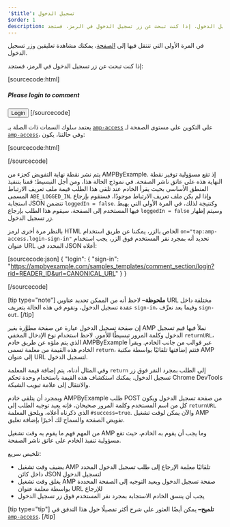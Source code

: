 ```yaml
---
'$title': تسجيل الدخول
$order: 1
description: في المرة الأولى التي تنتقل فيها إلى الصفحة، يمكنك مشاهدة تعليقين وزر تسجيل الدخول. إذا كنت تبحث عن زر تسجيل الدخول في الرمز، فستجد ...
---
```


في المرة الأولى التي تنتقل فيها إلى [الصفحة](../../../../documentation/examples/previews/Comment_Section.html)، يمكنك مشاهدة تعليقين وزر تسجيل الدخول.

<amp-img src="/static/img/login-button.jpg" alt="Login button" height="290" width="300"></amp-img>

إذا كنت تبحث عن زر تسجيل الدخول في الرمز، فستجد:

[sourcecode:html]
<span amp-access="NOT loggedIn" role="button" tabindex="0" amp-access-hide>

  <h5>Please login to comment</h5>
  <button on="tap:amp-access.login-sign-in" class="button-primary comment-button">Login</button>
</span>
[/sourcecode]

يعتمد سلوك السمات ذات الصلة بـ [`amp-access`](../../../../documentation/components/reference/amp-access.md) على التكوين على مستوى الصفحة لـ [`amp-access`](../../../../documentation/components/reference/amp-access.md)، وفي حالتنا، يكون:

[sourcecode:html]

<script id="amp-access" type="application/json">
  {
    "authorization": "https://ampbyexample.com/samples_templates/comment_section/authorization?rid=READER_ID&url=CANONICAL_URL&ref=DOCUMENT_REFERRER&_=RANDOM",
    "noPingback": "true",
    "login": {
      "sign-in": "https://ampbyexample.com/samples_templates/comment_section/login?rid=READER_ID&url=CANONICAL_URL",
      "sign-out": "https://ampbyexample.com/samples_templates/comment_section/logout"
    },
    "authorizationFallbackResponse": {
      "error": true,
      "loggedIn": false
    }
  }
</script>

[/sourcecode]

يتم نشر نقطة نهاية التفويض كجزء من AMPByExample. إذ تقع مسؤولية توفير نقطة النهاية هذه على عاتق ناشر الصفحة. في نموذج الحالة هذا، ومن أجل التبسيط؛ قمنا بتنفيذ المنطق الأساسي بحيث يقرأ الخادم عند تلقي هذا الطلب قيمة ملف تعريف الارتباط المسمى `ABE_LOGGED_IN`. وإذا لم يكن ملف تعريف الارتباط موجودًا، فسنقوم بإرجاع استجابة JSON تتضمن `loggedIn = false`. وكنتيجة لذلك، في المرة الأولى التي يهبط فيها المستخدم إلى الصفحة، سيقوم هذا الطلب بإرجاع `loggedIn = false` وسيتم إظهار زر تسجيل الدخول.

بالنظر مرة أخرى لرمز HTML الخاص بالزر، يمكننا عن طريق استخدام `on="tap:amp-access.login-sign-in"` تحديد أنه بمجرد نقر المستخدم فوق الزر، يجب استخدام عنوان URL المحدد في JSON أعلاه:

[sourcecode:json]
{
"login": {
"sign-in": "https://ampbyexample.com/samples_templates/comment_section/login?rid=READER_ID&url=CANONICAL_URL"
}
}

[/sourcecode]

[tip type="note"] **ملحوظة–** لاحظ أنه من الممكن تحديد عناوين URL مختلفة داخل عقدة تسجيل الدخول، ونقوم في هذه الحالة بتعريف `sign-in`، وفيما بعد نعرِّف `sign-out`. [/tip]

إن صفحة تسجيل الدخول عبارة عن صفحة مطوَّرة بغير AMP نملأ فيها قيم تسجيل الدخول وكلمة المرور تبسيطًا للأمور. لاحظ استخدام نوع الإدخال المخفي `returnURL`، الذي يتم ملؤه عن طريق خادم AMPByExample عبر قوالب من جانب الخادم. ويقرأ الخادم هذه القيمة من معلمة تسمى `return`، فتتم إضافتها تلقائيًا بواسطة مكتبة AMP إلى عنوان URL لتسجيل الدخول.

وفي المثال أدناه، يتم إضافة قيمة المعلمة `return` إلى الطلب بمجرد النقر فوق زر تسجيل الدخول. يمكنك استكشاف هذه القيمة باستخدام وحدة تحكم Chrome DevTools والانتقال إلى علامة تبويب الشبكة.

<amp-img src="/static/img/return-parameter.jpg" alt="Return parameter" height="150" width="600"></amp-img>

وبمجرد أن يتلقى خادم AMPByExample طلب POST من صفحة تسجيل الدخول ويكون كل من اسم المستخدم وكلمة المرور صحيحان، فإنه يعيد توجيه الطلب إلى `returnURL` الذي ذكرناه أعلاه، ويلحق المعلمة `#success=true`. والآن يمكن لوقت تشغيل AMP تفويض الصفحة والسماح لك أخيرًا بإضافة تعليق.

من المهم فهم ما يقوم به وقت تشغيل AMP وما يجب أن يقوم به الخادم، حيث تقع مسؤولية تنفيذ الخادم على عاتق ناشر الصفحة.

تلخيص سريع:

- يضيف وقت تشغيل AMP تلقائيًا معلمة الإرجاع إلى طلب تسجيل الدخول المحدد داخل كائن JSON لتسجيل الدخول
- يغلق وقت تشغيل AMP صفحة تسجيل الدخول ويعيد التوجيه إلى الصفحة المحددة بواسطة معلمة عنوان URL للإرجاع
- يجب أن ينسق الخادم الاستجابة بمجرد نقر المستخدم فوق زر تسجيل الدخول

[tip type="tip"] **تلميح–** يمكن أيضًا العثور على شرح أكثر تفصيلًا حول هذا التدفق في [`amp-access`](../../../../documentation/components/reference/amp-access.md). [/tip]
